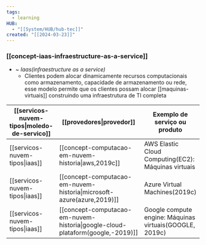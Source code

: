 ```yaml
---
tags:
  - learning
HUB:
  - "[[System/HUB/hub-tec]]"
created: "[[2024-03-23]]"
---
```

### [[concept-iaas-infraestructure-as-a-service]]

- ~ *Iaas(infraestructure as a service)*
	- Clientes podem alocar dinamicamente recursos computacionais como armazenamento, capacidade de armazenamento ou rede, esse modelo permite que os clientes possam alocar [[maquinas-virtuais]] construindo uma infraestrutura de TI completa

| [[servicos-nuvem-tipos\|moledo-de-servico]] | [[provedores\|provedor]]                                               | Exemplo de serviço ou produto                                                                                          |
| ------------------------------------------- | ---------------------------------------------------------------------- | ---------------------------------------------------------------------------------------------------------------------- |
| [[servicos-nuvem-tipos\|iaas]]              | [[concept-computacao-em-nuvem-historia\|aws,2019c]]                            | AWS Elastic Cloud Computing(EC2): Máquinas virtuais                                                                    |
| [[servicos-nuvem-tipos\|iaas]]              | [[concept-computacao-em-nuvem-historia\|microsoft-azure(azure,2019)]]          | Azure Virtual Machines(2019c)                                                                                          |
| [[servicos-nuvem-tipos\|iaas]]              | [[concept-computacao-em-nuvem-historia\|google-cloud-plataform(google,-2019)]] | Google compute engine: Máquinas virtuais(GOOGLE, 2019c)                                                                |
